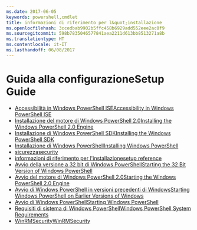 ```yaml
---
ms.date: 2017-06-05
keywords: powershell,cmdlet
title: informazioni di riferimento per l&quot;installazione
ms.openlocfilehash: 3ccedbab9902b5ffc458b6929add552eee2ac0f9
ms.sourcegitcommit: 598b7835046577841aea2211d613bb8513271a8b
ms.translationtype: HT
ms.contentlocale: it-IT
ms.lasthandoff: 06/08/2017
---
```

#  <a name="setup-guide"></a><span data-ttu-id="3e79f-103">Guida alla configurazione</span><span class="sxs-lookup"><span data-stu-id="3e79f-103">Setup Guide</span></span>

-  [<span data-ttu-id="3e79f-104">Accessibilità in Windows PowerShell ISE</span><span class="sxs-lookup"><span data-stu-id="3e79f-104">Accessibility in Windows PowerShell ISE</span></span>](Accessibility-in-Windows-PowerShell-ISE.md)
-  [<span data-ttu-id="3e79f-105">Installazione del motore di Windows PowerShell 2.0</span><span class="sxs-lookup"><span data-stu-id="3e79f-105">Installing the Windows PowerShell 2.0 Engine</span></span>](Installing-the-Windows-PowerShell-2.0-Engine.md)
-  [<span data-ttu-id="3e79f-106">Installazione di Windows PowerShell SDK</span><span class="sxs-lookup"><span data-stu-id="3e79f-106">Installing the Windows PowerShell SDK</span></span>](Installing-the-Windows-PowerShell-SDK.md)
-  [<span data-ttu-id="3e79f-107">Installazione di Windows PowerShell</span><span class="sxs-lookup"><span data-stu-id="3e79f-107">Installing Windows PowerShell</span></span>](Installing-Windows-PowerShell.md)
-  [<span data-ttu-id="3e79f-108">sicurezza</span><span class="sxs-lookup"><span data-stu-id="3e79f-108">security</span></span>](security.md)
-  [<span data-ttu-id="3e79f-109">informazioni di riferimento per l'installazione</span><span class="sxs-lookup"><span data-stu-id="3e79f-109">setup reference</span></span>](setup-reference.md)
-  [<span data-ttu-id="3e79f-110">Avvio della versione a 32 bit di Windows PowerShell</span><span class="sxs-lookup"><span data-stu-id="3e79f-110">Starting the 32 Bit Version of Windows PowerShell</span></span>](Starting-the-32-Bit-Version-of-Windows-PowerShell.md)
-  [<span data-ttu-id="3e79f-111">Avvio del motore di Windows PowerShell 2.0</span><span class="sxs-lookup"><span data-stu-id="3e79f-111">Starting the Windows PowerShell 2.0 Engine</span></span>](Starting-the-Windows-PowerShell-2.0-Engine.md)
-  [<span data-ttu-id="3e79f-112">Avvio di Windows PowerShell in versioni precedenti di Windows</span><span class="sxs-lookup"><span data-stu-id="3e79f-112">Starting Windows PowerShell on Earlier Versions of Windows</span></span>](Starting-Windows-PowerShell-on-Earlier-Versions-of-Windows.md)
-  [<span data-ttu-id="3e79f-113">Avvio di Windows PowerShell</span><span class="sxs-lookup"><span data-stu-id="3e79f-113">Starting Windows PowerShell</span></span>](Starting-Windows-PowerShell.md)
-  [<span data-ttu-id="3e79f-114">Requisiti di sistema di Windows PowerShell</span><span class="sxs-lookup"><span data-stu-id="3e79f-114">Windows PowerShell System Requirements</span></span>](Windows-PowerShell-System-Requirements.md)
-  [<span data-ttu-id="3e79f-115">WinRMSecurity</span><span class="sxs-lookup"><span data-stu-id="3e79f-115">WinRMSecurity</span></span>](WinRMSecurity.md)

